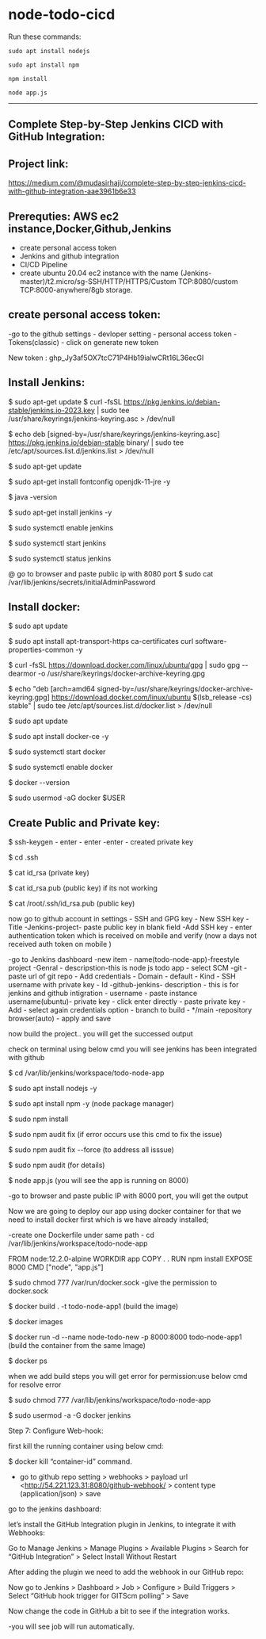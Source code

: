 # node-todo-cicd 

Run these commands:


`sudo apt install nodejs`


`sudo apt install npm`


`npm install`

`node app.js`

---------------------------------------------------------------------------------------------------------------------------------------

## Complete Step-by-Step Jenkins CICD with GitHub Integration:


## Project link: 

https://medium.com/@mudasirhaji/complete-step-by-step-jenkins-cicd-with-github-integration-aae3961b6e33

## Prerequties: AWS ec2 instance,Docker,Github,Jenkins

* create personal access token
* Jenkins and github integration
* CI/CD Pipeline
* create ubuntu 20.04 ec2 instance with the name (Jenkins-master)/t2.micro/sg-SSH/HTTP/HTTPS/Custom TCP:8080/custom TCP:8000-anywhere/8gb storage.

## create personal access token:

-go to the github settings - devloper setting - personal access token - Tokens(classic) - click on generate new token
  
New token : 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  

## Install Jenkins:

$ sudo apt-get update
$ curl -fsSL https://pkg.jenkins.io/debian-stable/jenkins.io-2023.key | sudo tee \
    /usr/share/keyrings/jenkins-keyring.asc > /dev/null

$ echo deb [signed-by=/usr/share/keyrings/jenkins-keyring.asc] \
    https://pkg.jenkins.io/debian-stable binary/ | sudo tee \
    /etc/apt/sources.list.d/jenkins.list > /dev/null

$ sudo apt-get update

$ sudo apt-get install fontconfig openjdk-11-jre -y

$ java -version

$ sudo apt-get install jenkins -y

$ sudo systemctl enable jenkins

$ sudo systemctl start jenkins

$ sudo systemctl status jenkins

@ go to browser and paste public ip with 8080 port
$ sudo cat /var/lib/jenkins/secrets/initialAdminPassword

## Install docker:

$ sudo apt update

$ sudo apt install apt-transport-https ca-certificates curl software-properties-common -y

$ curl -fsSL https://download.docker.com/linux/ubuntu/gpg | sudo gpg --dearmor -o /usr/share/keyrings/docker-archive-keyring.gpg

$ echo "deb [arch=amd64 signed-by=/usr/share/keyrings/docker-archive-keyring.gpg] https://download.docker.com/linux/ubuntu $(lsb_release -cs) stable" | sudo tee /etc/apt/sources.list.d/docker.list > /dev/null

$ sudo apt update

$ sudo apt install docker-ce -y

$ sudo systemctl start docker

$ sudo systemctl enable docker

$ docker --version

$ sudo usermod -aG docker $USER

## Create Public and Private key:

$ ssh-keygen     - enter - enter -enter - created private key

$ cd .ssh

$ cat id_rsa   (private key)

$ cat id_rsa.pub  (public key) if its not working

$ cat /root/.ssh/id_rsa.pub  (public key)

now go to github account in settings - SSH and GPG key - New SSH key - Title -Jenkins-project- paste public key in blank field -Add SSH key - enter authentication token which is received on mobile and verify (now a days not received auth token on mobile )

-go to Jenkins dashboard -new item - name(todo-node-app)-freestyle project
-Genral - descripstion-this is node js todo app - select SCM -git -paste url of git repo - Add credentials - Domain - default - Kind - SSH username with private key - Id -github-jenkins- description - this is for jenkins and github intigration - username - paste instance username(ubuntu)- private key - click enter directly - paste private key - Add - select again credentials option - branch to build - */main -repository browser(auto) - apply and save

now build the project.. you will get the successed output

check on terminal using below cmd you will see jenkins has been integrated with github

$ cd /var/lib/jenkins/workspace/todo-node-app

$ sudo apt install nodejs -y

$ sudo apt install npm -y     (node package manager)

$ sudo npm install    

$ sudo npm audit fix     (if error occurs use this cmd to fix the issue)

$ sudo npm audit fix --force (to address all isssue)

$ sudo npm audit     (for details) 

$ node app.js        (you will see the app is running on 8000)

-go to browser and paste public IP with 8000 port, you will get the output


Now we are going to deploy our app using docker container for that we need to install docker first which is we have already installed;

-create one Dockerfile under same path - cd /var/lib/jenkins/workspace/todo-node-app

FROM node:12.2.0-alpine
WORKDIR app
COPY . .
RUN npm install
EXPOSE 8000
CMD ["node", "app.js"]

$ sudo chmod 777 /var/run/docker.sock    -give the permission to docker.sock

$ docker build . -t todo-node-app1    (build the image)

$ docker images

$ docker run -d --name node-todo-new -p 8000:8000 todo-node-app1    (build the container from the same Image)

$ docker ps

when we add build steps you will get error for permission:use below cmd for resolve error

$ sudo chmod 777 /var/lib/jenkins/workspace/todo-node-app

$ sudo usermod -a -G docker jenkins

Step 7: Configure Web-hook:

first kill the running container using below cmd:

$ docker kill “container-id” command.

- go to github repo setting > webhooks > payload url <http://54.221.123.31:8080/github-webhook/ > content type (application/json) > save

go to the jenkins dashboard:

let’s install the GitHub Integration plugin in Jenkins, to integrate it with Webhooks:

Go to Manage Jenkins > Manage Plugins > Available Plugins > Search for “GitHub Integration” > Select Install Without Restart

After adding the plugin we need to add the webhook in our GitHub repo:

Now go to Jenkins > Dashboard > Job > Configure > Build Triggers > Select “GitHub hook trigger for GITScm polling” > Save

Now change the code in GitHub a bit to see if the integration works.

-you will see job will run automatically.
